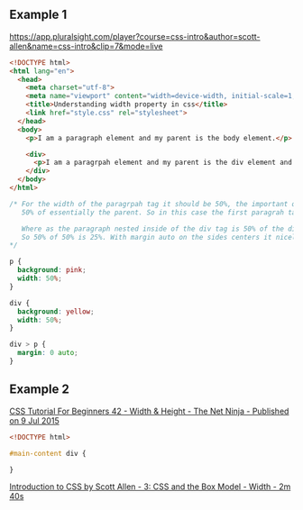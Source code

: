 ## Example 1

https://app.pluralsight.com/player?course=css-intro&author=scott-allen&name=css-intro&clip=7&mode=live

```html
<!DOCTYPE html>
<html lang="en">
  <head>
    <meta charset="utf-8">
    <meta name="viewport" content="width=device-width, initial-scale=1, user-scalable=no">
    <title>Understanding width property in css</title>
    <link href="style.css" rel="stylesheet">
  </head>
  <body>
    <p>I am a paragraph element and my parent is the body element.</p>

    <div>
      <p>I am a paragrpah element and my parent is the div element and my grand parent is the body element.</p>
    </div>
  </body>
</html>
```

```css
/* For the width of the paragrpah tag it should be 50%, the important question to ask is 50% of what?
   50% of essentially the parent. So in this case the first paragrah tag is 50% of the view port itself.

   Where as the paragraph nested inside of the div tag is 50% of the div tag width which is 50% itself.
   So 50% of 50% is 25%. With margin auto on the sides centers it nicely.
*/

p {
  background: pink;
  width: 50%;
}

div {
  background: yellow;
  width: 50%;
}

div > p {
  margin: 0 auto;
}
```

## Example 2

[CSS Tutorial For Beginners 42 - Width & Height - The Net Ninja - Published on 9 Jul 2015](https://www.youtube.com/watch?v=b9lWNg8lwW4)

```html
<!DOCTYPE html>
```


```css
#main-content div {

}
```

[Introduction to CSS by Scott Allen - 3: CSS and the Box Model - Width - 2m 40s](https://app.pluralsight.com/player?course=css-intro&author=scott-allen&name=css-box&clip=5&mode=live)

